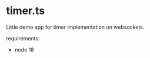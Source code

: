 timer.ts
========

Little demo app for timer implementation on websockets.

requirements:
 - node 18
